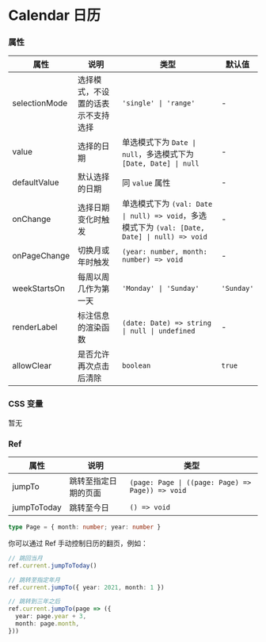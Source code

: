 # Calendar 日历 <Experimental></Experimental>

<code src="./demos/demo1.tsx"></code>
<code src="./demos/demo2.tsx"></code>
<code src="./demos/demo3.tsx"></code>

### 属性

| 属性          | 说明                               | 类型                                                                                           | 默认值     |
| ------------- | ---------------------------------- | ---------------------------------------------------------------------------------------------- | ---------- |
| selectionMode | 选择模式，不设置的话表示不支持选择 | `'single' \| 'range'`                                                                          | -          |
| value         | 选择的日期                         | 单选模式下为 `Date \| null`，多选模式下为 `[Date, Date] \| null`                               | -          |
| defaultValue  | 默认选择的日期                     | 同 `value` 属性                                                                                | -          |
| onChange      | 选择日期变化时触发                 | 单选模式下为 `(val: Date \| null) => void`，多选模式下为 `(val: [Date, Date] \| null) => void` | -          |
| onPageChange  | 切换月或年时触发                   | `(year: number, month: number) => void`                                                        | -          |
| weekStartsOn  | 每周以周几作为第一天               | `'Monday' \| 'Sunday'`                                                                         | `'Sunday'` |
| renderLabel   | 标注信息的渲染函数                 | `(date: Date) => string \| null \| undefined`                                                  | -          |
| allowClear    | 是否允许再次点击后清除             | `boolean`                                                                                      | `true`     |

### CSS 变量

暂无

### Ref

| 属性        | 说明                 | 类型                                             |
| ----------- | -------------------- | ------------------------------------------------ |
| jumpTo      | 跳转至指定日期的页面 | `(page: Page \| ((page: Page) => Page)) => void` |
| jumpToToday | 跳转至今日           | `() => void`                                     |

```ts
type Page = { month: number; year: number }
```

你可以通过 Ref 手动控制日历的翻页，例如：

```ts
// 跳回当月
ref.current.jumpToToday()

// 跳转至指定年月
ref.current.jumpTo({ year: 2021, month: 1 })

// 跳转到三年之后
ref.current.jumpTo(page => ({
  year: page.year + 3,
  month: page.month,
}))
```
